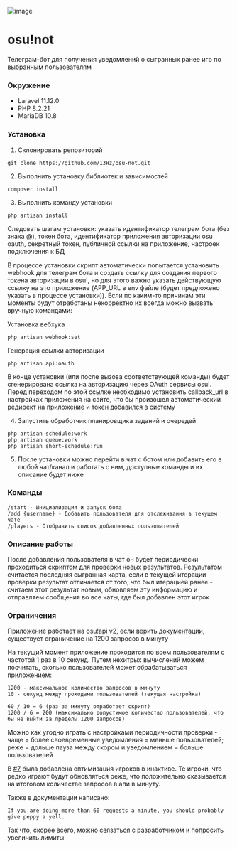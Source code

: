 ![image](https://github.com/user-attachments/assets/712b4cdb-ae0e-44c7-a922-e9892d570620)


# osu!not
Телеграм-бот для получения уведомлений о сыгранных ранее игр по выбранным пользователям

### Окружение
* Laravel 11.12.0
* PHP 8.2.21
* MariaDB 10.8

### Установка
1. Склонировать репозиторий
```
git clone https://github.com/13Hz/osu-not.git
```
2. Выполнить установку библиотек и зависимостей
```
composer install
```
3. Выполнить команду установки
```
php artisan install
```
Следовать шагам установки: указать идентификатор телеграм бота (без знака @), токен бота, идентификатор приложения авторизации osu oauth, секретный токен, публичной ссылки на приложение, настроек подключения к БД

В процессе установки скрипт автоматически попытается установить webhook для телеграм бота и создать ссылку для создания первого токена авторизации в osu!, но для этого важно указать действующую ссылку на это приложение (APP_URL в env файле (будет предложено указать в процессе установки)). Если по каким-то причинам эти моменты будут отработаны некорректно их всегда можно вызвать вручную командами:

Установка вебхука
```
php artisan webhook:set
```

Генерация ссылки авторизации
```
php artisan api:oauth
```

В конце установки (или после вызова соответствующей команды) будет сгенерирована ссылка на авторизацию через OAuth сервисы osu!. Перед переходом по этой ссылке необходимо установить callback_url в настройках приложения на сайте, что бы произошел автоматический редирект на приложение и токен добавился в систему

4. Запустить обработчик планировщика заданий и очередей
```
php artisan schedule:work
php artisan queue:work
php artisan short-schedule:run
```
5. После установки можно перейти в чат с ботом или добавить его в любой чат/канал и работать с ним, доступные команды и их описание будет ниже

### Команды
```
/start - Инициализация и запуск бота
/add {username} - Добавить пользователя для отслеживания в текущем чате
/players - Отобразить список добавленных пользователей
```

### Описание работы
После добавления пользователя в чат он будет периодически проходиться скриптом для проверки новых результатов. Результатом считается последняя сыгранная карта, если в текущей итерации проверки результат отличается от того, что был итерацией ранее - считаем этот результат новым, обновляем эту информацию и отправляем сообщения во все чаты, где был добавлен этот игрок

### Ограничения
Приложение работает на osu!api v2, если верить [документации](https://osu.ppy.sh/docs/index.html#terms-of-use), существует ограничение на 1200 запросов в минуту

На текущий момент приложение проходится по всем пользователям с частотой 1 раз в 10 секунд. Путем нехитрых вычислений можем посчитать, сколько пользователей может обрабатываться приложением:
```
1200 - максимальное количество запросов в минуту
10 - секунд между проходами пользователей (текущая настройка)

60 / 10 = 6 (раз за минуту отработает скрипт)
1200 / 6 = 200 (максимально допустимое количество пользователей, что бы не выйти за пределы 1200 запросов)
```

Можно как угодно играть с настройками периодичности проверки - чаще = более своевременные уведомления = меньше пользователей; реже = дольше пауза между скором и уведомлением = больше пользователей

В [#7](https://github.com/13Hz/osu-not/pull/7) была добавлена оптимизация игроков в инактиве. Те игроки, что редко играют будут обновляться реже, что положительно сказывается на итоговом количестве запросов в апи в минуту.

Также в документации написано:
```
If you are doing more than 60 requests a minute, you should probably give peppy a yell.
```

Так что, скорее всего, можно связаться с разработчиком и попросить увеличить лимиты
